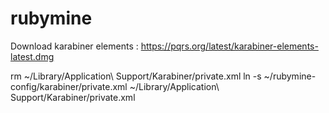 # rubymine

Download karabiner elements : https://pqrs.org/latest/karabiner-elements-latest.dmg

rm ~/Library/Application\ Support/Karabiner/private.xml
ln -s ~/rubymine-config/karabiner/private.xml ~/Library/Application\ Support/Karabiner/private.xml
